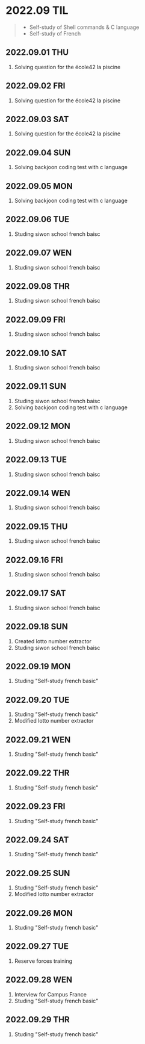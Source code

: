 # 2022.09 TIL
> - Self-study of Shell commands & C language
> - Self-study of French

## 2022.09.01 THU
1. Solving question for the école42 la piscine

## 2022.09.02 FRI
1. Solving question for the école42 la piscine

## 2022.09.03 SAT
1. Solving question for the école42 la piscine

## 2022.09.04 SUN
1. Solving backjoon coding test with c language

## 2022.09.05 MON
1. Solving backjoon coding test with c language

## 2022.09.06 TUE
1. Studing siwon school french baisc 

## 2022.09.07 WEN
1. Studing siwon school french baisc

## 2022.09.08 THR
1. Studing siwon school french baisc

## 2022.09.09 FRI
1. Studing siwon school french baisc

## 2022.09.10 SAT
1. Studing siwon school french baisc

## 2022.09.11 SUN
1. Studing siwon school french baisc
2. Solving backjoon coding test with c language

## 2022.09.12 MON
1. Studing siwon school french baisc

## 2022.09.13 TUE
1. Studing siwon school french baisc

## 2022.09.14 WEN
1. Studing siwon school french baisc

## 2022.09.15 THU
1. Studing siwon school french baisc

## 2022.09.16 FRI
1. Studing siwon school french baisc

## 2022.09.17 SAT
1. Studing siwon school french baisc

## 2022.09.18 SUN
1. Created lotto number extractor
2. Studing siwon school french baisc

## 2022.09.19 MON
1. Studing "Self-study french basic"

## 2022.09.20 TUE
1. Studing "Self-study french basic"
2. Modified lotto number extractor

## 2022.09.21 WEN
1. Studing "Self-study french basic"

## 2022.09.22 THR
1. Studing "Self-study french basic"

## 2022.09.23 FRI
1. Studing "Self-study french basic"

## 2022.09.24 SAT
1. Studing "Self-study french basic"

## 2022.09.25 SUN
1. Studing "Self-study french basic"
2. Modified lotto number extractor

## 2022.09.26 MON
1. Studing "Self-study french basic"

## 2022.09.27 TUE
1. Reserve forces training

## 2022.09.28 WEN
1. Interview for Campus France
2. Studing "Self-study french basic"

## 2022.09.29 THR
1. Studing "Self-study french basic"
